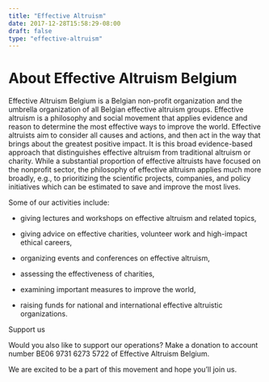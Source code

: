 ```yaml
---
title: "Effective Altruism"
date: 2017-12-28T15:58:29-08:00
draft: false
type: "effective-altruism"
---
```





# About Effective Altruism Belgium

Effective Altruism Belgium is a Belgian non-profit organization and the umbrella organization of all Belgian effective altruism groups. Effective altruism is a philosophy and social movement that applies evidence and reason to determine the most effective ways to improve the world. Effective altruists aim to consider all causes and actions, and then act in the way that brings about the greatest positive impact. It is this broad evidence-based approach that distinguishes effective altruism from traditional altruism or charity. While a substantial proportion of effective altruists have focused on the nonprofit sector, the philosophy of effective altruism applies much more broadly, e.g., to prioritizing the scientific projects, companies, and policy initiatives which can be estimated to save and improve the most lives.


Some of our activities include:

- giving lectures and workshops on effective altruism and related topics,

- giving advice on effective charities, volunteer work and high-impact ethical careers,

- organizing events and conferences on effective altruism,

- assessing the effectiveness of charities,

- examining important measures to improve the world,

- raising funds for national and international effective altruistic organizations.



Support us

Would you also like to support our operations? Make a donation to account number BE06 9731 6273 5722 of Effective Altruism Belgium.

We are excited to be a part of this movement and hope you’ll join us.
